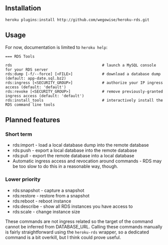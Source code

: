 ## Installation

    heroku plugins:install http://github.com/wegowise/heroku-rds.git

## Usage

For now, documentation is limited to `heroku help`:

    === RDS Tools

    rds                                        # launch a MySQL console for your RDS server
    rds:dump [-f/--force] [<FILE>]             # download a database dump (default: app-date.sql.bz2)
    rds:ingress [<SECURITY_GROUP>]             # authorize your IP ingress access (default: 'default')
    rds:revoke [<SECURITY_GROUP>]              # remove previously-granted ingress access (default: 'default')
    rds:install_tools                          # interactively install the RDS command line tools

## Planned features

### Short term

* rds:import - load a local database dump into the remote database
* rds:push - export a local database into the remote database
* rds:pull - export the remote database into a local database
* Automatic ingress access and revocation around commands - RDS may be
  too slow to do this in a reasonable way, though.

### Lower priority

* rds:snapshot - capture a snapshot
* rds:restore - restore from a snapshot
* rds:reboot - reboot instance
* rds:describe - show all RDS instances you have access to
* rds:scale - change instance size

These commands are not ingress related so the target of the command
cannot be inferred from DATABASE\_URL. Calling these commands manually
is fairly straightforward using the `heroku-rds` wrapper, so a dedicated
command is a bit overkill, but I think could prove useful.
